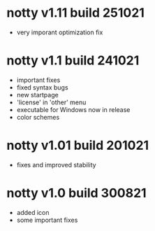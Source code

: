 # notty v1.11 build 251021
* very imporant optimization fix

# notty v1.1 build 241021
* important fixes
* fixed syntax bugs
* new startpage
* 'license' in 'other' menu
* executable for Windows now in release
* color schemes

# notty v1.01 build 201021
* fixes and improved stability

# notty v1.0 build 300821
* added icon
* some important fixes